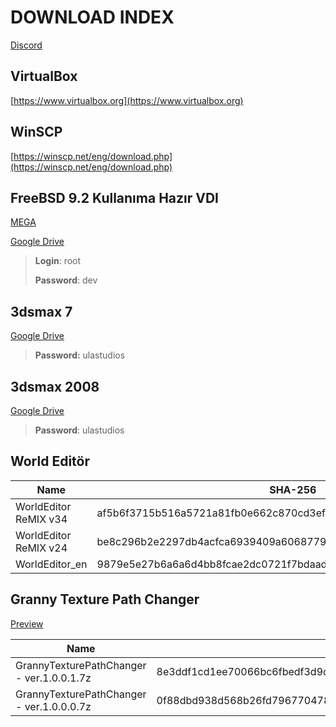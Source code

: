 # DOWNLOAD INDEX

[Discord](https://discord.gg/JbFdHMK)

## VirtualBox   

[https://www.virtualbox.org](https://www.virtualbox.org)

## WinSCP

[https://winscp.net/eng/download.php](https://winscp.net/eng/download.php)

## FreeBSD 9.2 Kullanıma Hazır VDI

[MEGA](https://mega.co.nz/#!Oc5l3Z7Q!w6mcLglOD-fbv5HRH2mfYkl9L8l1xtmE0nsDfCocNlk)

[Google Drive](https://drive.google.com/file/d/0BwOhT6iIgrg0c3Y3LURfRXZ2Vnc/edit)


> **Login**: root
>
> **Password**: dev

## 3dsmax 7

[Google Drive](https://drive.google.com/open?id=1qDkjo0nPab07z-t1cndkkBhoLDARiR2n)
> **Password:** ulastudios

## 3dsmax 2008

[Google Drive](https://drive.google.com/file/d/11NPF65CnIIY-f4BU4eTz9jb4je5nxdfp/view?usp=sharing)

> **Password**: ulastudios

## World Editör

| Name                  | SHA-256                                                          | Credit      | Version | Link                              |
| --------------------- | ---------------------------------------------------------------- | --------- | ---------| --------------------------------- |
| WorldEditor ReMIX v34 | af5b6f3715b516a5721a81fb0e662c870cd3efa8ab1a90b739025fee007b3170 | martysama | v24.0    | [DosyaUpload](https://www.dosyaupload.com/bzgF) |
| WorldEditor ReMIX v24 | be8c296b2e2297db4acfca6939409a606877975fbf2510f3785099867d7fe616 | martysama | v24.0    | [DosyaUpload](https://www.dosyaupload.com/bzgD) |
| WorldEditor_en        | 9879e5e27b6a6a6d4bb8fcae2dc0721f7bdaada8e97e7f1bfd0ea2f34484dcee | ymir      | v1.0     | [DosyaUpload](https://www.dosyaupload.com/7n7y) |

## Granny Texture Path Changer

[Preview](https://www.imagevisit.com/images/2020/09/30/D9qzVbb.png)

| Name | SHA-256 | Version | Credit | Link |
| --------------------- | ---------------------------------------------------------------- | --------- | ---------| --------------------------------- |
| GrannyTexturePathChanger - ver.1.0.0.1.7z | 8e3ddf1cd1ee70066bc6fbedf3d9d81600ca57598472869888543fb6b9109b5f | v1.1 | Helia01 | [DosyaUpload](https://www.dosyaupload.com/7zoy) |
| GrannyTexturePathChanger - ver.1.0.0.0.7z | 0f88dbd938d568b26fd79677047877b3b9c4e84bfad369f95472569bace6fcfc | v1 | Helia01 | [DosyaUpload](https://www.dosyaupload.com/sy7K) |
